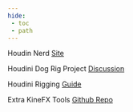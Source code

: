 ```yaml
---
hide:
 - toc
 - path
---
```


Houdin Nerd [Site](https://abrupt-scarf-fb8.notion.site/HOUDINI-NERD-bb58e9354c434092abc04e63231745a9)

Houdini Dog Rig Project [Discussion](https://www.sidefx.com/forum/topic/76420/)

Houdini Rigging [Guide](https://www.riggingdojo.com/2020/10/28/sidefx-houdini-18-5-kinefx/)

Extra KineFX Tools [Github Repo](https://github.com/kamilhepner/kinefx_tools)